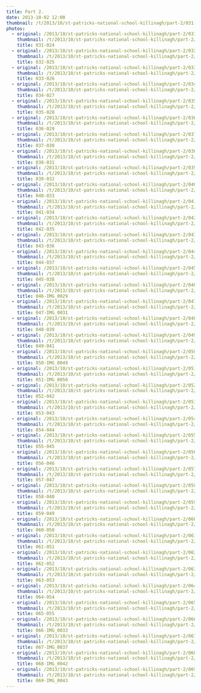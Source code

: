 ```yaml
---
title: Part 2.
date: 2013-10-02 12:00
thumbnail: /t/2013/10/st-patricks-national-school-killinagh/part-2/031-024.jpg
photos:
  - original: /2013/10/st-patricks-national-school-killinagh/part-2/031-024.jpg
    thumbnail: /t/2013/10/st-patricks-national-school-killinagh/part-2/031-024.jpg
    title: 031-024
  - original: /2013/10/st-patricks-national-school-killinagh/part-2/032-025.jpg
    thumbnail: /t/2013/10/st-patricks-national-school-killinagh/part-2/032-025.jpg
    title: 032-025
  - original: /2013/10/st-patricks-national-school-killinagh/part-2/033-026.jpg
    thumbnail: /t/2013/10/st-patricks-national-school-killinagh/part-2/033-026.jpg
    title: 033-026
  - original: /2013/10/st-patricks-national-school-killinagh/part-2/034-027.jpg
    thumbnail: /t/2013/10/st-patricks-national-school-killinagh/part-2/034-027.jpg
    title: 034-027
  - original: /2013/10/st-patricks-national-school-killinagh/part-2/035-028.jpg
    thumbnail: /t/2013/10/st-patricks-national-school-killinagh/part-2/035-028.jpg
    title: 035-028
  - original: /2013/10/st-patricks-national-school-killinagh/part-2/036-029.jpg
    thumbnail: /t/2013/10/st-patricks-national-school-killinagh/part-2/036-029.jpg
    title: 036-029
  - original: /2013/10/st-patricks-national-school-killinagh/part-2/037-030.jpg
    thumbnail: /t/2013/10/st-patricks-national-school-killinagh/part-2/037-030.jpg
    title: 037-030
  - original: /2013/10/st-patricks-national-school-killinagh/part-2/038-031.jpg
    thumbnail: /t/2013/10/st-patricks-national-school-killinagh/part-2/038-031.jpg
    title: 038-031
  - original: /2013/10/st-patricks-national-school-killinagh/part-2/039-032.jpg
    thumbnail: /t/2013/10/st-patricks-national-school-killinagh/part-2/039-032.jpg
    title: 039-032
  - original: /2013/10/st-patricks-national-school-killinagh/part-2/040-033.jpg
    thumbnail: /t/2013/10/st-patricks-national-school-killinagh/part-2/040-033.jpg
    title: 040-033
  - original: /2013/10/st-patricks-national-school-killinagh/part-2/041-034.jpg
    thumbnail: /t/2013/10/st-patricks-national-school-killinagh/part-2/041-034.jpg
    title: 041-034
  - original: /2013/10/st-patricks-national-school-killinagh/part-2/042-035.jpg
    thumbnail: /t/2013/10/st-patricks-national-school-killinagh/part-2/042-035.jpg
    title: 042-035
  - original: /2013/10/st-patricks-national-school-killinagh/part-2/043-036.jpg
    thumbnail: /t/2013/10/st-patricks-national-school-killinagh/part-2/043-036.jpg
    title: 043-036
  - original: /2013/10/st-patricks-national-school-killinagh/part-2/044-037.jpg
    thumbnail: /t/2013/10/st-patricks-national-school-killinagh/part-2/044-037.jpg
    title: 044-037
  - original: /2013/10/st-patricks-national-school-killinagh/part-2/045-038.jpg
    thumbnail: /t/2013/10/st-patricks-national-school-killinagh/part-2/045-038.jpg
    title: 045-038
  - original: /2013/10/st-patricks-national-school-killinagh/part-2/046-img_0029.jpg
    thumbnail: /t/2013/10/st-patricks-national-school-killinagh/part-2/046-img_0029.jpg
    title: 046-IMG_0029
  - original: /2013/10/st-patricks-national-school-killinagh/part-2/047-img_0031.jpg
    thumbnail: /t/2013/10/st-patricks-national-school-killinagh/part-2/047-img_0031.jpg
    title: 047-IMG_0031
  - original: /2013/10/st-patricks-national-school-killinagh/part-2/048-039.jpg
    thumbnail: /t/2013/10/st-patricks-national-school-killinagh/part-2/048-039.jpg
    title: 048-039
  - original: /2013/10/st-patricks-national-school-killinagh/part-2/049-041.jpg
    thumbnail: /t/2013/10/st-patricks-national-school-killinagh/part-2/049-041.jpg
    title: 049-041
  - original: /2013/10/st-patricks-national-school-killinagh/part-2/050-img_0049.jpg
    thumbnail: /t/2013/10/st-patricks-national-school-killinagh/part-2/050-img_0049.jpg
    title: 050-IMG_0049
  - original: /2013/10/st-patricks-national-school-killinagh/part-2/051-img_0050.jpg
    thumbnail: /t/2013/10/st-patricks-national-school-killinagh/part-2/051-img_0050.jpg
    title: 051-IMG_0050
  - original: /2013/10/st-patricks-national-school-killinagh/part-2/052-042.jpg
    thumbnail: /t/2013/10/st-patricks-national-school-killinagh/part-2/052-042.jpg
    title: 052-042
  - original: /2013/10/st-patricks-national-school-killinagh/part-2/053-043.jpg
    thumbnail: /t/2013/10/st-patricks-national-school-killinagh/part-2/053-043.jpg
    title: 053-043
  - original: /2013/10/st-patricks-national-school-killinagh/part-2/054-044.jpg
    thumbnail: /t/2013/10/st-patricks-national-school-killinagh/part-2/054-044.jpg
    title: 054-044
  - original: /2013/10/st-patricks-national-school-killinagh/part-2/055-045.jpg
    thumbnail: /t/2013/10/st-patricks-national-school-killinagh/part-2/055-045.jpg
    title: 055-045
  - original: /2013/10/st-patricks-national-school-killinagh/part-2/056-046.jpg
    thumbnail: /t/2013/10/st-patricks-national-school-killinagh/part-2/056-046.jpg
    title: 056-046
  - original: /2013/10/st-patricks-national-school-killinagh/part-2/057-047.jpg
    thumbnail: /t/2013/10/st-patricks-national-school-killinagh/part-2/057-047.jpg
    title: 057-047
  - original: /2013/10/st-patricks-national-school-killinagh/part-2/058-048.jpg
    thumbnail: /t/2013/10/st-patricks-national-school-killinagh/part-2/058-048.jpg
    title: 058-048
  - original: /2013/10/st-patricks-national-school-killinagh/part-2/059-049.jpg
    thumbnail: /t/2013/10/st-patricks-national-school-killinagh/part-2/059-049.jpg
    title: 059-049
  - original: /2013/10/st-patricks-national-school-killinagh/part-2/060-050.jpg
    thumbnail: /t/2013/10/st-patricks-national-school-killinagh/part-2/060-050.jpg
    title: 060-050
  - original: /2013/10/st-patricks-national-school-killinagh/part-2/061-051.jpg
    thumbnail: /t/2013/10/st-patricks-national-school-killinagh/part-2/061-051.jpg
    title: 061-051
  - original: /2013/10/st-patricks-national-school-killinagh/part-2/062-052.jpg
    thumbnail: /t/2013/10/st-patricks-national-school-killinagh/part-2/062-052.jpg
    title: 062-052
  - original: /2013/10/st-patricks-national-school-killinagh/part-2/063-053.jpg
    thumbnail: /t/2013/10/st-patricks-national-school-killinagh/part-2/063-053.jpg
    title: 063-053
  - original: /2013/10/st-patricks-national-school-killinagh/part-2/064-054.jpg
    thumbnail: /t/2013/10/st-patricks-national-school-killinagh/part-2/064-054.jpg
    title: 064-054
  - original: /2013/10/st-patricks-national-school-killinagh/part-2/065-055.jpg
    thumbnail: /t/2013/10/st-patricks-national-school-killinagh/part-2/065-055.jpg
    title: 065-055
  - original: /2013/10/st-patricks-national-school-killinagh/part-2/066-img_0033.jpg
    thumbnail: /t/2013/10/st-patricks-national-school-killinagh/part-2/066-img_0033.jpg
    title: 066-IMG_0033
  - original: /2013/10/st-patricks-national-school-killinagh/part-2/067-img_0037.jpg
    thumbnail: /t/2013/10/st-patricks-national-school-killinagh/part-2/067-img_0037.jpg
    title: 067-IMG_0037
  - original: /2013/10/st-patricks-national-school-killinagh/part-2/068-img_0042.jpg
    thumbnail: /t/2013/10/st-patricks-national-school-killinagh/part-2/068-img_0042.jpg
    title: 068-IMG_0042
  - original: /2013/10/st-patricks-national-school-killinagh/part-2/069-img_0043.jpg
    thumbnail: /t/2013/10/st-patricks-national-school-killinagh/part-2/069-img_0043.jpg
    title: 069-IMG_0043
---
```

